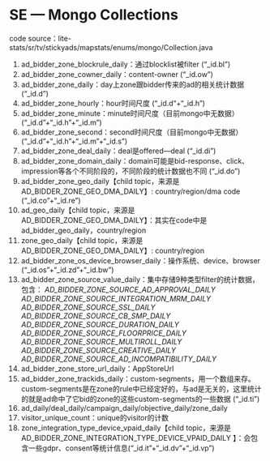 # SE — Mongo Collections
code source：lite-stats/sr/tv/stickyads/mapstats/enums/mongo/Collection.java

1. ad_bidder_zone_blockrule_daily：通过blocklist被filter (“_id.bl”)
2. ad_bidder_zone_cowner_daily：content-owner (“_id.ow”)
3. ad_bidder_zone_daily：day上zone跟bidder传来的ad的相关统计数据 (“_id.d”)
4. ad_bidder_zone_hourly：hour时间尺度 (“_id.d“+“_id.h”)
5. ad_bidder_zone_minute：minute时间尺度（目前mongo中无数据）(“_id.d”+“_id.h”+“_id.m”)
6. ad_bidder_zone_second：second时间尺度（目前mongo中无数据）(“_id.d”+“_id.h”+“_id.m”+“_id.s”)
7. ad_bidder_zone_deal_daily：deal是offered—deal (“_id.di”)
8. ad_bidder_zone_domain_daily：domain可能是bid-response、click、impression等各个不同阶段的，不同阶段的统计数据也不同 (“_id.do”)
9. ad_bidder_zone_geo_daily【child topic，来源是AD_BIDDER_ZONE_GEO_DMA_DAILY】: country/region/dma code (“_id.co”+“_id.re”)
10. ad_geo_daily【child topic，来源是AD_BIDDER_ZONE_GEO_DMA_DAILY】：其实在code中是ad_bidder_geo_daily，country/region
11. zone_geo_daily【child topic，来源是AD_BIDDER_ZONE_GEO_DMA_DAILY】: country/region
12. ad_bidder_zone_os_device_browser_daily：操作系统、device、browser (“_id.os”+“_id.zd”+“_id.bw”)
13. ad_bidder_zone_source_value_daily：集中存储9种类型filter的统计数据，包含：
*AD_BIDDER_ZONE_SOURCE_AD_APPROVAL_DAILY*
*AD_BIDDER_ZONE_SOURCE_INTEGRATION_MRM_DAILY*
*AD_BIDDER_ZONE_SOURCE_SSL_DAILY*
*AD_BIDDER_ZONE_SOURCE_CB_SMP_DAILY*
*AD_BIDDER_ZONE_SOURCE_DURATION_DAILY*
*AD_BIDDER_ZONE_SOURCE_FLOORPRICE_DAILY*
*AD_BIDDER_ZONE_SOURCE_MULTIROLL_DAILY*
*AD_BIDDER_ZONE_SOURCE_CREATIVE_DAILY*
*AD_BIDDER_ZONE_SOURCE_AD_INCOMPATIBILITY_DAILY*
12. ad_bidder_zone_store_url_daily：AppStoreUrl
13. ad_bidder_zone_trackids_daily：custom-segments，用一个数组来存。custom-segments是在zone的rule中已经定好的，与ad是无关的，这里统计的就是ad命中了它bid的zone的这些custom-segments的一些数据 (“_id.ti”)
14. ad_daily/deal_daily/campaign_daily/objective_daily/zone_daily
15. visitor_unique_count：unique的visitor的计数
16. zone_integration_type_device_vpaid_daily【child topic，来源是AD_BIDDER_ZONE_INTEGRATION_TYPE_DEVICE_VPAID_DAILY
】：会包含一些gdpr、consent等统计信息(“_id.it”+“_id.dv”+“_id.vp”)